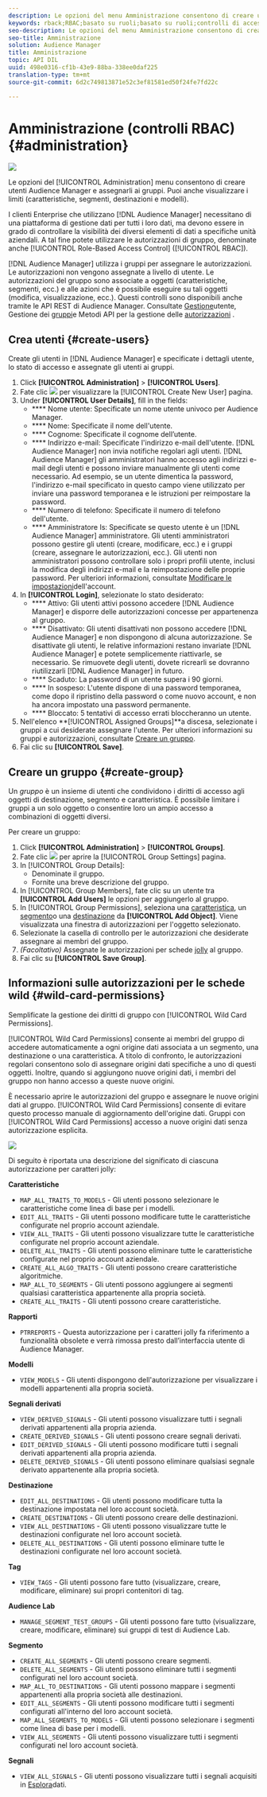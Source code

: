 ```yaml
---
description: Le opzioni del menu Amministrazione consentono di creare utenti Audience Manager e assegnarli ai gruppi. Puoi anche visualizzare i limiti (caratteristiche, segmenti, destinazioni e modelli).
keywords: rback;RBAC;basato su ruoli;basato su ruoli;controlli di accesso basati su ruoli
seo-description: Le opzioni del menu Amministrazione consentono di creare utenti Audience Manager e assegnarli ai gruppi. Puoi anche visualizzare i limiti (caratteristiche, segmenti, destinazioni e modelli).
seo-title: Amministrazione
solution: Audience Manager
title: Amministrazione
topic: API DIL
uuid: 498e0316-cf1b-43e9-88ba-338ee0daf225
translation-type: tm+mt
source-git-commit: 6d2c749813871e52c3ef81581ed50f24fe7fd22c

---
```



# Amministrazione (controlli RBAC) {#administration}

![](assets/rbac-controls.png)

Le opzioni del [!UICONTROL Administration] menu consentono di creare utenti Audience Manager e assegnarli ai gruppi. Puoi anche visualizzare i limiti (caratteristiche, segmenti, destinazioni e modelli).

I clienti Enterprise che utilizzano [!DNL Audience Manager] necessitano di una piattaforma di gestione dati per tutti i loro dati, ma devono essere in grado di controllare la visibilità dei diversi elementi di dati a specifiche unità aziendali. A tal fine potete utilizzare le autorizzazioni di gruppo, denominate anche [!UICONTROL Role-Based Access Control] ([!UICONTROL RBAC]).

[!DNL Audience Manager] utilizza i gruppi per assegnare le autorizzazioni. Le autorizzazioni non vengono assegnate a livello di utente. Le autorizzazioni del gruppo sono associate a oggetti (caratteristiche, segmenti, ecc.) e alle azioni che è possibile eseguire su tali oggetti (modifica, visualizzazione, ecc.). Questi controlli sono disponibili anche tramite le API REST di Audience Manager. Consultate [Gestione](/help/using/api/rest-api-main/aam-api-user-group-permission/aam-api-user.md)utente, Gestione dei [gruppi](/help/using/api/rest-api-main/aam-api-user-group-permission/aam-api-group.md)e Metodi API per la gestione delle [autorizzazioni](/help/using/api/rest-api-main/aam-api-user-group-permission/aam-api-permissions.md) .

## Crea utenti {#create-users}

<!-- t_create_users.xml -->

Create gli utenti in [!DNL Audience Manager] e specificate i dettagli utente, lo stato di accesso e assegnate gli utenti ai gruppi.

1. Click **[!UICONTROL Administration]** &gt; **[!UICONTROL Users]**.
1. Fate clic ![](assets/icon_add.png) per visualizzare la [!UICONTROL Create New User] pagina.
1. Under **[!UICONTROL User Details]**, fill in the fields:
   * **** Nome utente: Specificate un nome utente univoco per Audience Manager.
   * **** Nome: Specificate il nome dell'utente.
   * **** Cognome: Specificate il cognome dell’utente.
   * **** Indirizzo e-mail: Specificate l'indirizzo e-mail dell'utente. [!DNL Audience Manager] non invia notifiche regolari agli utenti. [!DNL Audience Manager] gli amministratori hanno accesso agli indirizzi e-mail degli utenti e possono inviare manualmente gli utenti come necessario. Ad esempio, se un utente dimentica la password, l'indirizzo e-mail specificato in questo campo viene utilizzato per inviare una password temporanea e le istruzioni per reimpostare la password.
   * **** Numero di telefono: Specificate il numero di telefono dell'utente.
   * **** Amministratore Is: Specificate se questo utente è un [!DNL Audience Manager] amministratore. Gli utenti amministratori possono gestire gli utenti (creare, modificare, ecc.) e i gruppi (creare, assegnare le autorizzazioni, ecc.). Gli utenti non amministratori possono controllare solo i propri profili utente, inclusi la modifica degli indirizzi e-mail e la reimpostazione delle proprie password. Per ulteriori informazioni, consultate [Modificare le impostazioni](../../features/administration/edit-account-settings.md)dell'account.
1. In **[!UICONTROL Login]**, selezionate lo stato desiderato:
   * **** Attivo:  Gli utenti attivi possono accedere [!DNL Audience Manager] e disporre delle autorizzazioni concesse per appartenenza al gruppo.
   * **** Disattivato:  Gli utenti disattivati non possono accedere [!DNL Audience Manager] e non dispongono di alcuna autorizzazione. Se disattivate gli utenti, le relative informazioni restano invariate [!DNL Audience Manager] e potete semplicemente riattivarle, se necessario. Se rimuovete degli utenti, dovete ricrearli se dovranno riutilizzarli [!DNL Audience Manager] in futuro.
   * **** Scaduto: La password di un utente supera i 90 giorni.
   * **** In sospeso: L'utente dispone di una password temporanea, come dopo il ripristino della password o come nuovo account, e non ha ancora impostato una password permanente.
   * **** Bloccato: 5 tentativi di accesso errati bloccheranno un utente.
1. Nell'elenco **[!UICONTROL Assigned Groups]**a discesa, selezionate i gruppi a cui desiderate assegnare l'utente.
Per ulteriori informazioni su gruppi e autorizzazioni, consultate [Creare un gruppo](../../features/administration/administration-overview.md#create-group).
1. Fai clic su **[!UICONTROL Save]**.

## Creare un gruppo {#create-group}

Un *gruppo* è un insieme di utenti che condividono i diritti di accesso agli oggetti di destinazione, segmento e caratteristica. È possibile limitare i gruppi a un solo oggetto o consentire loro un ampio accesso a combinazioni di oggetti diversi.

<!-- t_create_groups.xml -->

Per creare un gruppo:

1. Click **[!UICONTROL Administration]** &gt; **[!UICONTROL Groups]**.
1. Fate clic ![](assets/icon_add.png) per aprire la [!UICONTROL Group Settings] pagina.
1. In [!UICONTROL Group Details]:
   * Denominate il gruppo.
   * Fornite una breve descrizione del gruppo.
1. In [!UICONTROL Group Members], fate clic su un utente tra **[!UICONTROL Add Users]** le opzioni per aggiungerlo al gruppo.
1. In [!UICONTROL Group Permissions], seleziona una [caratteristica](../../features/traits/trait-details-page.md), un [segmento](../../features/segments/segments-purpose.md)o una [destinazione](../../features/destinations/destinations.md) da **[!UICONTROL Add Object]**.
Viene visualizzata una finestra di autorizzazioni per l'oggetto selezionato.
1. Selezionate la casella di controllo per le autorizzazioni che desiderate assegnare ai membri del gruppo.
1. *(Facoltativo)* Assegnate le autorizzazioni per schede [jolly](../../features/administration/administration-overview.md#wild-card-permissions) al gruppo.
1. Fai clic su **[!UICONTROL Save Group]**.

## Informazioni sulle autorizzazioni per le schede wild {#wild-card-permissions}

Semplificate la gestione dei diritti di gruppo con [!UICONTROL Wild Card Permissions].

<!-- c_wildcard_permissions.xml -->

[!UICONTROL Wild Card Permissions] consente ai membri del gruppo di accedere automaticamente a ogni origine dati associata a un segmento, una destinazione o una caratteristica. A titolo di confronto, le autorizzazioni regolari consentono solo di assegnare origini dati specifiche a uno di questi oggetti. Inoltre, quando si aggiungono nuove origini dati, i membri del gruppo non hanno accesso a queste nuove origini.

È necessario aprire le autorizzazioni del gruppo e assegnare le nuove origini dati al gruppo. [!UICONTROL Wild Card Permissions] consente di evitare questo processo manuale di aggiornamento dell'origine dati. Gruppi con [!UICONTROL Wild Card Permissions] accesso a nuove origini dati senza autorizzazione esplicita.

![](assets/wild-card.png)

Di seguito è riportata una descrizione del significato di ciascuna autorizzazione per caratteri jolly:

**Caratteristiche**

* `MAP_ALL_TRAITS_TO_MODELS` - Gli utenti possono selezionare le caratteristiche come linea di base per i modelli.
* `EDIT_ALL_TRAITS` - Gli utenti possono modificare tutte le caratteristiche configurate nel proprio account aziendale.
* `VIEW_ALL_TRAITS` - Gli utenti possono visualizzare tutte le caratteristiche configurate nel proprio account aziendale.
* `DELETE_ALL_TRAITS` - Gli utenti possono eliminare tutte le caratteristiche configurate nel proprio account aziendale.
* `CREATE_ALL_ALGO_TRAITS` - Gli utenti possono creare caratteristiche algoritmiche.
* `MAP_ALL_TO_SEGMENTS` - Gli utenti possono aggiungere ai segmenti qualsiasi caratteristica appartenente alla propria società.
* `CREATE_ALL_TRAITS` - Gli utenti possono creare caratteristiche.

**Rapporti**

* `PTRREPORTS` - Questa autorizzazione per i caratteri jolly fa riferimento a funzionalità obsolete e verrà rimossa presto dall’interfaccia utente di Audience Manager.

**Modelli**

* `VIEW_MODELS` - Gli utenti dispongono dell'autorizzazione per visualizzare i modelli appartenenti alla propria società.

**Segnali derivati**

* `VIEW_DERIVED_SIGNALS` - Gli utenti possono visualizzare tutti i segnali derivati appartenenti alla propria azienda.
* `CREATE_DERIVED_SIGNALS` - Gli utenti possono creare segnali derivati.
* `EDIT_DERIVED_SIGNALS` - Gli utenti possono modificare tutti i segnali derivati appartenenti alla propria azienda.
* `DELETE_DERIVED_SIGNALS` - Gli utenti possono eliminare qualsiasi segnale derivato appartenente alla propria società.

**Destinazione**

* `EDIT_ALL_DESTINATIONS` - Gli utenti possono modificare tutta la destinazione impostata nel loro account società.
* `CREATE_DESTINATIONS` - Gli utenti possono creare delle destinazioni.
* `VIEW_ALL_DESTINATIONS` - Gli utenti possono visualizzare tutte le destinazioni configurate nel loro account società.
* `DELETE_ALL_DESTINATIONS` - Gli utenti possono eliminare tutte le destinazioni configurate nel loro account società.

**Tag**

* `VIEW_TAGS` - Gli utenti possono fare tutto (visualizzare, creare, modificare, eliminare) sui propri contenitori di tag.

**Audience Lab**

* `MANAGE_SEGMENT_TEST_GROUPS` - Gli utenti possono fare tutto (visualizzare, creare, modificare, eliminare) sui gruppi di test di Audience Lab.

**Segmento**

* `CREATE_ALL_SEGMENTS` - Gli utenti possono creare segmenti.
* `DELETE_ALL_SEGMENTS` - Gli utenti possono eliminare tutti i segmenti configurati nel loro account società.
* `MAP_ALL_TO_DESTINATIONS` - Gli utenti possono mappare i segmenti appartenenti alla propria società alle destinazioni.
* `EDIT_ALL_SEGMENTS` - Gli utenti possono modificare tutti i segmenti configurati all'interno del loro account società.
* `MAP_ALL_SEGMENTS_TO_MODELS` - Gli utenti possono selezionare i segmenti come linea di base per i modelli.
* `VIEW_ALL_SEGMENTS` - Gli utenti possono visualizzare tutti i segmenti configurati nel loro account società.

**Segnali**

* `VIEW_ALL_SIGNALS` - Gli utenti possono visualizzare tutti i segnali acquisiti in [Esplora](/help/using/features/data-explorer/data-explorer-overview.md)dati.